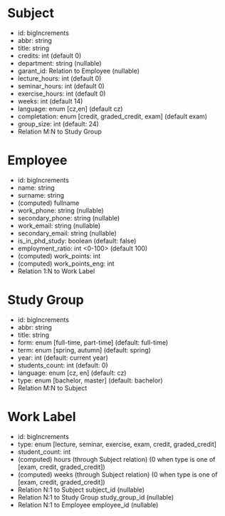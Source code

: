 # Subject 
- id: bigIncrements
- abbr: string
- title: string
- credits: int (default 0)
- department: string (nullable)
- garant_id: Relation to Employee (nullable)
- lecture_hours: int (default 0)
- seminar_hours: int (default 0)
- exercise_hours: int (default 0)
- weeks: int (default 14)
- language: enum [cz,en] (default cz)
- completation: enum [credit, graded_credit, exam] (default exam)
- group_size: int (default: 24)
- Relation M:N to Study Group

# Employee
- id: bigIncrements
- name: string
- surname: string
- (computed) fullname
- work_phone: string (nullable)
- secondary_phone: string (nullable)
- work_email: string (nullable)
- secondary_email: string (nullable)
- is_in_phd_study: boolean (default: false)
- employment_ratio: int <0-100> (default 100)
- (computed) work_points: int
- (computed) work_points_eng: int
- Relation 1:N to Work Label

# Study Group
- id: bigIncrements
- abbr: string 
- title: string
- form: enum [full-time, part-time] (default: full-time)
- term: enum [spring, autumn] (default: spring)
- year: int (default: current year)
- students_count: int (default: 0)
- language: enum [cz, en] (default: cz)
- type: enum [bachelor, master] (default: bachelor)
- Relation M:N to Subject

# Work Label
- id: bigIncrements
- type: enum [lecture, seminar, exercise, exam, credit, graded_credit]
- student_count: int
- (computed) hours (through Subject relation) (0 when type is one of [exam, credit, graded_credit])
- (computed) weeks (through Subject relation) (0 when type is one of [exam, credit, graded_credit])
- Relation N:1 to Subject subject_id (nullable)
- Relation N:1 to Study Group study_group_id (nullable) 
- Relation N:1 to Employee employee_id (nullable)
